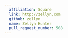 ```yaml
---
  affiliation: Square
  link: http://zellyn.com
  github: zellyn
  name: Zellyn Hunter
  pull_request_number: 508
---
```

